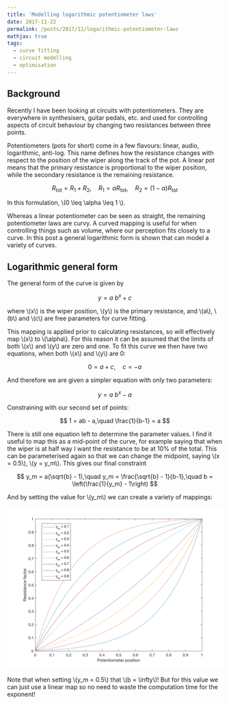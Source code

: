 ```yaml
---
title: 'Modelling logarithmic potentiometer laws'
date: 2017-11-22
permalink: /posts/2017/11/logarithmic-potentiometer-laws
mathjax: true
tags:
  - curve fitting
  - circuit modelling
  - optimisation
---
```


## Background

Recently I have been looking at circuits with potentiometers. They are everywhere in synthesisers, guitar pedals, etc. and used for controlling aspects of circuit behaviour by changing two resistances between three points.

Potentiometers (pots for short) come in a few flavours: linear, audio, logarithmic, anti-log. This name defines how the resistance changes with respect to the position of the wiper along the track of the pot. A linear pot means that the primary resistance is proportional to the wiper position, while the secondary resistance is the remaining resistance.

$$ R_\mathrm{tot} = R_1 + R_2,\quad R_1 = \alpha R_\mathrm{tot},\quad R_2 = (1-\alpha)R_\mathrm{tot} $$

In this formulation, \\(0 \leq \alpha \leq 1 \\).

Whereas a linear potentiometer can be seen as straight, the remaining potentiometer laws are curvy. A curved mapping is useful for when controlling things such as volume, where our perception fits closely to a curve. In this post a general logarithmic form is shown that can model a variety of curves.

## Logarithmic general form

The general form of the curve is given by

$$ y = a\ b^x + c$$

where \\(x\\) is the wiper position, \\(y\\) is the primary resistance, and \\(a\\), \\(b\\) and \\(c\\) are free parameters for curve fitting.

This mapping is applied prior to calculating resistances, so will effectively map \\(x\\) to \\(\alpha\\). For this reason it can be assumed that the limits of both \\(x\\) and \\(y\\) are zero and one. To fit this curve we then have two equations, when both \\(x\\) and \\(y\\) are 0:

$$ 0 = a + c,\quad c = -a $$

And therefore we are given a simpler equation with only two parameters:

$$ y = a\ b^x - a $$

Constraining with our second set of points:

$$ 1 = ab - a,\quad \frac{1}{b-1} = a $$

There is still one equation left to determine the parameter values. I find it useful to map this as a mid-point of the curve, for example saying that when the wiper is at half way I want the resistance to be at 10% of the total. This can be parameterised again so that we can change the midpoint, saying \\(x = 0.5\\), \\(y = y_m\\). This gives our final constraint

$$ y_m = a(\sqrt{b} - 1),\quad y_m = \frac{\sqrt{b} - 1}{b-1},\quad b = \left(\frac{1}{y_m} - 1\right) $$

And by setting the value for \\(y_m\\) we can create a variety of mappings:

![Logarithmic potentiometer laws](/images/log-pot-mappings.png)

Note that when setting \\(y_m = 0.5\\) that \\(b = \infty\\)! But for this value we can just use a linear map so no need to waste the computation time for the exponent!
